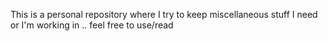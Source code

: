 
This is a personal repository where I try to keep miscellaneous stuff I need or I'm working in .. feel free to use/read
